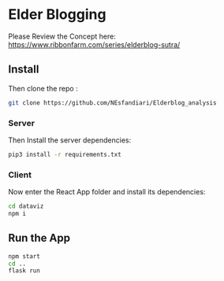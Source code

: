 # Elder Blogging

Please Review the Concept here: https://www.ribbonfarm.com/series/elderblog-sutra/

## Install

Then clone the repo :

```sh
git clone https://github.com/NEsfandiari/Elderblog_analysis
```

### Server

Then Install the server dependencies:

```sh
pip3 install -r requirements.txt
```

### Client

Now enter the React App folder and install its dependencies:

```sh
cd dataviz
npm i
```

## Run the App

```sh
npm start
cd ..
flask run
```
